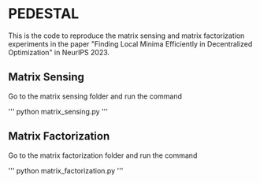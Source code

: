 # PEDESTAL

This is the code to reproduce the matrix sensing and matrix factorization experiments in the paper "Finding Local Minima Efficiently in Decentralized Optimization" in NeurIPS 2023.

## Matrix Sensing 
Go to the matrix sensing folder and run the command 

'''
python matrix_sensing.py
'''

## Matrix Factorization 
Go to the matrix factorization folder and run the command 

'''
python matrix_factorization.py
'''
